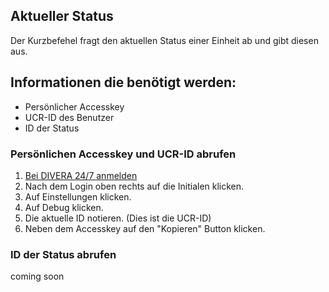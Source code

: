 ## Aktueller Status
Der Kurzbefehel fragt den aktuellen Status einer Einheit ab und gibt diesen aus.

## Informationen die benötigt werden:
- Persönlicher Accesskey
- UCR-ID des Benutzer
- ID der Status

### Persönlichen Accesskey und UCR-ID abrufen
1. [Bei DIVERA 24/7 anmelden](https://app.divera247.com)
2. Nach dem Login oben rechts auf die Initialen klicken.
3. Auf Einstellungen klicken.
4. Auf Debug klicken.
5. Die aktuelle ID notieren. (Dies ist die UCR-ID)
6. Neben dem Accesskey auf den "Kopieren" Button klicken.

### ID der Status abrufen
coming soon

